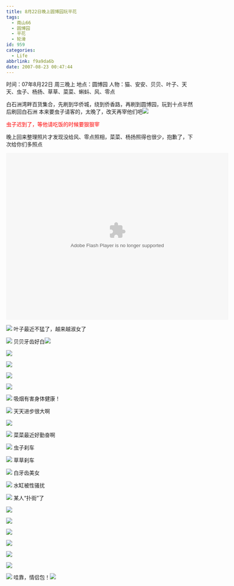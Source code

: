 ```yaml
---
title: 8月22日晚上圆博园玩平花
tags:
  - 南山66
  - 圆博园
  - 平花
  - 轮滑
id: 959
categories:
  - Life
abbrlink: f9a9da6b
date: 2007-08-23 00:47:44
---
```


时间：07年8月22日 周三晚上
地点：圆博园
人物：猫、安安、贝贝、叶子、天天、虫子、杨扬、草草、菜菜、蝌蚪、风、零点

白石洲湾畔百货集合，先刷到华侨城，绕到侨香路，再刷到圆博园，玩到十点半然后刷回白石洲
本来要虫子请客的，太晚了，改天再宰他们吧![](/images/2007/08/23_em016_7586.gif)

<font color="red">虫子迟到了，等他请吃饭的时候要狠狠宰</font>

晚上回来整理照片才发现没给风、零点照相，菜菜、杨扬照得也很少，抱歉了，下次给你们多照点

<object classid="clsid:D27CDB6E-AE6D-11cf-96B8-444553540000" codebase="http://download.macromedia.com/pub/shockwave/cabs/flash/swflash.cab#version=6,0,29,0" width="600" height="450"><param name="movie" value="http://www.56.com/n_v138_/c28_/29_/1_/ruller66_/zhajm_118784735669_/615000_/0_/17375904.swf"><param name="quality" value="high"><param name="play" value="true"><embed src="http://www.56.com/n_v138_/c28_/29_/1_/ruller66_/zhajm_118784735669_/615000_/0_/17375904.swf" quality="high" pluginspage="http://www.macromedia.com/go/getflashplayer" type="application/x-shockwave-flash" width="600" height="450" play="true"></embed></object>

![](/images/2007/08/23_003814_7587.jpg)
叶子最近不猛了，越来越淑女了

![](/images/2007/08/23_003851_7588.jpg)
贝贝牙齿好白![](/images/2007/08/23_em008_7589.gif)

![](/images/2007/08/23_003949_7590.jpg)

![](/images/2007/08/23_004016_7591.jpg)

![](/images/2007/08/23_004025_7592.jpg)

![](/images/2007/08/23_004046_7593.jpg)

![](/images/2007/08/23_004056_7594.jpg)
吸烟有害身体健康！

![](/images/2007/08/23_004116_7595.jpg)
天天进步很大啊

![](/images/2007/08/23_004159_7596.jpg)

![](/images/2007/08/23_004206_7597.jpg)
菜菜最近好勤奋啊

![](/images/2007/08/23_004300_7598.jpg)
虫子刹车

![](/images/2007/08/23_004331_7599.jpg)
草草刹车

![](/images/2007/08/23_004341_7600.jpg)
白牙齿美女

![](/images/2007/08/23_004407_7601.jpg)
水缸被性骚扰

![](/images/2007/08/23_004428_7602.jpg)
某人“扑街”了

![](/images/2007/08/23_004450_7603.jpg)

![](/images/2007/08/23_004459_7604.jpg)

![](/images/2007/08/23_004510_7605.jpg)

![](/images/2007/08/23_004539_7606.jpg)

![](/images/2007/08/23_004553_7607.jpg)

![](/images/2007/08/23_004611_7608.jpg)

![](/images/2007/08/23_004646_7609.jpg)
哇靠，情侣包！![](/images/2007/08/23_yct056_7610.gif)